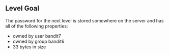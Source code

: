 ## Level Goal
The password for the next level is stored somewhere on the server and has all of the following properties:
- owned by user bandit7
- owned by group bandit6
- 33 bytes in size

